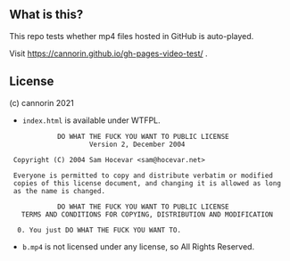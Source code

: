 ## What is this?

This repo tests whether mp4 files hosted in GitHub is auto-played.

Visit https://cannorin.github.io/gh-pages-video-test/ .

## License

(c) cannorin 2021

* `index.html` is available under WTFPL.

```
            DO WHAT THE FUCK YOU WANT TO PUBLIC LICENSE
                    Version 2, December 2004
  
 Copyright (C) 2004 Sam Hocevar <sam@hocevar.net>
 
 Everyone is permitted to copy and distribute verbatim or modified
 copies of this license document, and changing it is allowed as long
 as the name is changed.
  
            DO WHAT THE FUCK YOU WANT TO PUBLIC LICENSE
   TERMS AND CONDITIONS FOR COPYING, DISTRIBUTION AND MODIFICATION
  
  0. You just DO WHAT THE FUCK YOU WANT TO.
```

* `b.mp4` is not licensed under any license, so All Rights Reserved.

